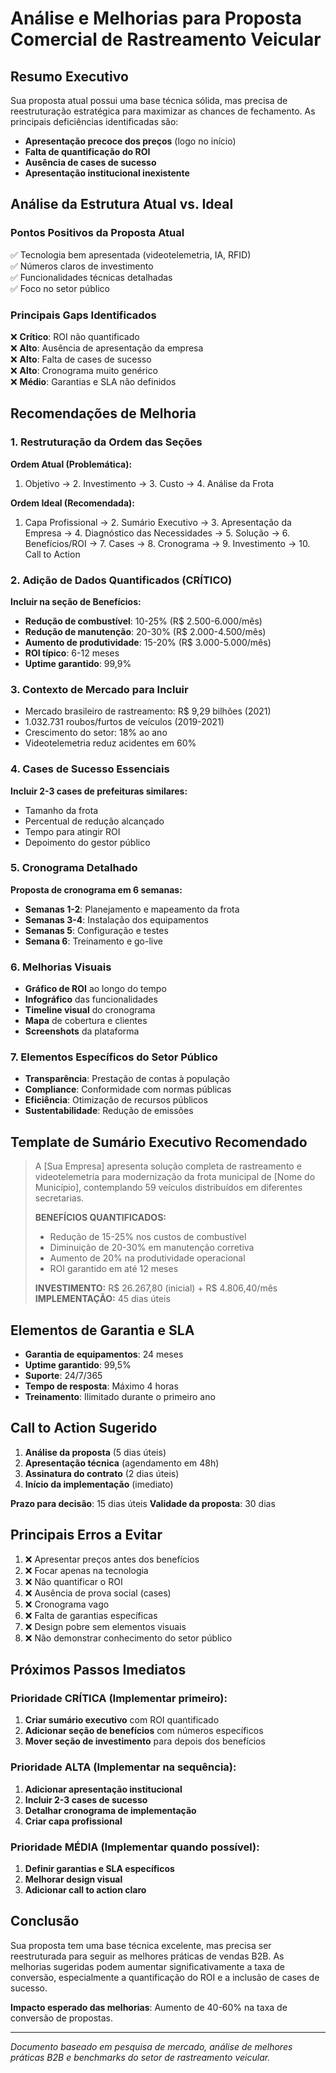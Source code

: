 # Análise e Melhorias para Proposta Comercial de Rastreamento Veicular

## Resumo Executivo

Sua proposta atual possui uma base técnica sólida, mas precisa de reestruturação estratégica para maximizar as chances de fechamento. As principais deficiências identificadas são:

- **Apresentação precoce dos preços** (logo no início)
- **Falta de quantificação do ROI**
- **Ausência de cases de sucesso**
- **Apresentação institucional inexistente**

## Análise da Estrutura Atual vs. Ideal

### Pontos Positivos da Proposta Atual
✅ Tecnologia bem apresentada (videotelemetria, IA, RFID)  
✅ Números claros de investimento  
✅ Funcionalidades técnicas detalhadas  
✅ Foco no setor público  

### Principais Gaps Identificados
❌ **Crítico**: ROI não quantificado  
❌ **Alto**: Ausência de apresentação da empresa  
❌ **Alto**: Falta de cases de sucesso  
❌ **Alto**: Cronograma muito genérico  
❌ **Médio**: Garantias e SLA não definidos  

## Recomendações de Melhoria

### 1. Restruturação da Ordem das Seções

**Ordem Atual (Problemática):**
1. Objetivo → 2. Investimento → 3. Custo → 4. Análise da Frota

**Ordem Ideal (Recomendada):**
1. Capa Profissional → 2. Sumário Executivo → 3. Apresentação da Empresa → 4. Diagnóstico das Necessidades → 5. Solução → 6. Benefícios/ROI → 7. Cases → 8. Cronograma → 9. Investimento → 10. Call to Action

### 2. Adição de Dados Quantificados (CRÍTICO)

**Incluir na seção de Benefícios:**

- **Redução de combustível**: 10-25% (R$ 2.500-6.000/mês)
- **Redução de manutenção**: 20-30% (R$ 2.000-4.500/mês)
- **Aumento de produtividade**: 15-20% (R$ 3.000-5.000/mês)
- **ROI típico**: 6-12 meses
- **Uptime garantido**: 99,9%

### 3. Contexto de Mercado para Incluir

- Mercado brasileiro de rastreamento: R$ 9,29 bilhões (2021)
- 1.032.731 roubos/furtos de veículos (2019-2021)
- Crescimento do setor: 18% ao ano
- Videotelemetria reduz acidentes em 60%

### 4. Cases de Sucesso Essenciais

**Incluir 2-3 cases de prefeituras similares:**
- Tamanho da frota
- Percentual de redução alcançado
- Tempo para atingir ROI
- Depoimento do gestor público

### 5. Cronograma Detalhado

**Proposta de cronograma em 6 semanas:**
- **Semanas 1-2**: Planejamento e mapeamento da frota
- **Semanas 3-4**: Instalação dos equipamentos
- **Semanas 5**: Configuração e testes
- **Semana 6**: Treinamento e go-live

### 6. Melhorias Visuais

- **Gráfico de ROI** ao longo do tempo
- **Infográfico** das funcionalidades
- **Timeline visual** do cronograma
- **Mapa** de cobertura e clientes
- **Screenshots** da plataforma

### 7. Elementos Específicos do Setor Público

- **Transparência**: Prestação de contas à população
- **Compliance**: Conformidade com normas públicas
- **Eficiência**: Otimização de recursos públicos
- **Sustentabilidade**: Redução de emissões

## Template de Sumário Executivo Recomendado

> A [Sua Empresa] apresenta solução completa de rastreamento e videotelemetria para modernização da frota municipal de [Nome do Município], contemplando 59 veículos distribuídos em diferentes secretarias.
>
> **BENEFÍCIOS QUANTIFICADOS:**
> - Redução de 15-25% nos custos de combustível
> - Diminuição de 20-30% em manutenção corretiva
> - Aumento de 20% na produtividade operacional
> - ROI garantido em até 12 meses
>
> **INVESTIMENTO:** R$ 26.267,80 (inicial) + R$ 4.806,40/mês  
> **IMPLEMENTAÇÃO:** 45 dias úteis

## Elementos de Garantia e SLA

- **Garantia de equipamentos**: 24 meses
- **Uptime garantido**: 99,5%
- **Suporte**: 24/7/365
- **Tempo de resposta**: Máximo 4 horas
- **Treinamento**: Ilimitado durante o primeiro ano

## Call to Action Sugerido

1. **Análise da proposta** (5 dias úteis)
2. **Apresentação técnica** (agendamento em 48h)
3. **Assinatura do contrato** (2 dias úteis)
4. **Início da implementação** (imediato)

**Prazo para decisão**: 15 dias úteis
**Validade da proposta**: 30 dias

## Principais Erros a Evitar

1. ❌ Apresentar preços antes dos benefícios
2. ❌ Focar apenas na tecnologia
3. ❌ Não quantificar o ROI
4. ❌ Ausência de prova social (cases)
5. ❌ Cronograma vago
6. ❌ Falta de garantias específicas
7. ❌ Design pobre sem elementos visuais
8. ❌ Não demonstrar conhecimento do setor público

## Próximos Passos Imediatos

### Prioridade CRÍTICA (Implementar primeiro):
1. **Criar sumário executivo** com ROI quantificado
2. **Adicionar seção de benefícios** com números específicos
3. **Mover seção de investimento** para depois dos benefícios

### Prioridade ALTA (Implementar na sequência):
1. **Adicionar apresentação institucional**
2. **Incluir 2-3 cases de sucesso**
3. **Detalhar cronograma de implementação**
4. **Criar capa profissional**

### Prioridade MÉDIA (Implementar quando possível):
1. **Definir garantias e SLA específicos**
2. **Melhorar design visual**
3. **Adicionar call to action claro**

## Conclusão

Sua proposta tem uma base técnica excelente, mas precisa ser reestruturada para seguir as melhores práticas de vendas B2B. As melhorias sugeridas podem aumentar significativamente a taxa de conversão, especialmente a quantificação do ROI e a inclusão de cases de sucesso.

**Impacto esperado das melhorias**: Aumento de 40-60% na taxa de conversão de propostas.

---

*Documento baseado em pesquisa de mercado, análise de melhores práticas B2B e benchmarks do setor de rastreamento veicular.*